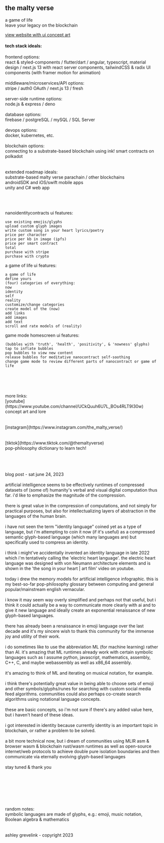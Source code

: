 ## the malty verse
a game of life 
<br>
leave your legacy on the blockchain

[view website with ui concept art](https://ashlink11.github.io)

#### tech stack ideals:
frontend options:
<br>
react & styled-components / flutter/dart / angular, typescript, material design / next.js 13 with react server components, tailwindCSS & radix UI components (with framer motion for animation)
<br>
<br>
middleware/microservices/API options:
<br>
stripe / auth0 OAuth / next.js 13 / fresh
<br>
<br>
server-side runtime options:
<br>
node.js & express / deno  
<br>
database options:
<br>
firebase / postgreSQL / mySQL / SQL Server
<br>
<br>
devops options:
<br>
docker, kubernetes, etc.
<br>
<br>
blockchain options:
<br>
connecting to a substrate-based blockchain using ink! smart contracts on polkadot
<br>
<br>
<br>
extended roadmap ideals:
<br>
substrate-based malty verse parachain / other blockchains
<br>
androidSDK and iOS/swift mobile apps
<br> 
unity and C# web app
<br>
<br>
<br>
<br>

nanoidentitycontracts ui features:
```
use existing emojis/glyphs
upload custom glyph images
write custom song in your heart lyrics/poetry
price per character
price per kb in image (ipfs)
price per smart contract
total
purchase with stripe
purchase with crypto
```

a game of life ui features:
```
a game of life
define yours
(four) categories of everything:
now
identity
self
reality
customize/change categories
create model of the (now)
add links
add images 
add text
scroll and rate models of (reality)
```

game mode homescreen ui features:
```
(bubbles with 'truth', 'health', 'positivity', & 'nowness' glyphs)
tap to inflate bubbles
pop bubbles to view new content
release bubbles for meditative nanocontract self-soothing
change game mode to review different parts of nanocontract or game of life
```
<br>
<br>
<br>
<br>
more links:
<br>
[youtube](https://www.youtube.com/channel/UCkQuuh6U7L_BOs4RLT9I30w)
<br>
concept art and lore
<br>
<br>
<br>
[instagram](https://www.instagram.com/the_malty_verse/)
<br>
<br>
<br>
[tiktok](https://www.tiktok.com/@themaltyverse)
<br>
pop-philosophy dictionary to learn tech!
<br>
<br>
<br>
<br>
<br>
blog post - sat june 24, 2023
<br>
<br>
artificial intelligence seems to be effectively runtimes of compressed datasets of (some of) humanity's verbal and visual digital computation thus far. i'd like to emphasize the magnitude of the compression. 
<br>
<br>
there is great value in the compression of computations, and not simply for practical purposes, but also for intellectualizing layers of abstraction in the languages of the human brain. 
<br>
<br>
i have not seen the term "identity language" coined yet as a type of language, but i'm attempting to coin it now (if it's useful) as a compressed semantic glyph-based language (which many languages are) but specifically used to compress an identity. 
<br>
<br>
i think i might've accidentally invented an identity language in late 2022 which i'm tentatively calling the 'electric heart language'. the electric heart language was designed with von Neumann architecture elements and is shown in the 'the song in your heart | art film' video on youtube.  
<br>
<br>
today i drew the memory models for artificial intelligence infographic. this is my best-so-far pop-philosophy glossary between computing and general popular/mainstream english vernacular.
<br>
<br>
i know it may seem way overly simplified and perhaps not that useful, but i think it could actually be a way to communicate more clearly with ai and to give it new language and ideally create an exponential renaissance of new glyph-based languages.
<br>
<br>
there has already been a renaissance in emoji language over the last decade and it's my sincere wish to thank this community for the immense joy and utility of their work.
<br>
<br>
i do sometimes like to use the abbreviation ML (for machine learning) rather than AI. it's amazing that ML runtimes already work with certain symbolic languages such as I assume python, javascript, mathematics, assembly, C++, C, and maybe webassembly as well as x86_64 assembly. 
<br>
<br>
it's amazing to think of ML and iterating on musical notation, for example.
<br>
<br>
i think there's potentially great value in being able to choose sets of emoji and other symbols/glyphs/runes for searching with custom social media feed algorithms. communities could also perhaps co-create search algorithms using notational language concepts.
<br>
<br>
these are basic concepts, so i'm not sure if there's any added value here, but i haven't heard of these ideas. 
<br>
<br>
i got interested in identity because currently identity is an important topic in blockchain, or rather a problem to be solved. 
<br>
<br>
a bit more technical now, but i dream of communities using MLIR asm & browser wasm & blockchain rust/wasm runtimes as well as open-source internet/web protocols to achieve double pure isolation boundaries and then communicate via eternally evolving glyph-based languages
<br>
<br>
stay tuned & thank you
<br>
<br>
<br>
<br>
<br>
<br>
<br>
<br>
random notes:
<br>
symbolic languages are made of glyphs, e.g.: emoji, music notation, Boolean algebra & mathematics
<br>
<br>
<br>
ashley grevelink - copyright 2023


